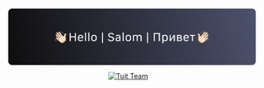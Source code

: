 <p align="center">
    <img align="center" src="https://github.com/TUITDEVS/.github/blob/main/Spaces.png" alt="Welcome to TUIT DEVS">
</p>
<p align="center">
  <a href="https://t.me/tuit_team"><img src="" width=48% alt="Tuit Team"></a>
  &nbsp;&nbsp;&nbsp;
</p>
